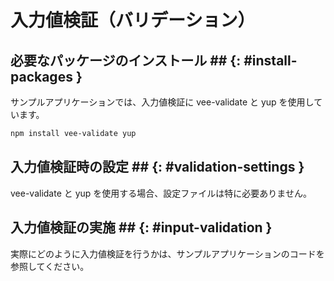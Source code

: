 # 入力値検証（バリデーション）

## 必要なパッケージのインストール ## {: #install-packages }

サンプルアプリケーションでは、入力値検証に vee-validate と yup を使用しています。

```bash
npm install vee-validate yup
```

## 入力値検証時の設定 ## {: #validation-settings }

vee-validate と yup を使用する場合、設定ファイルは特に必要ありません。

## 入力値検証の実施 ## {: #input-validation }

実際にどのように入力値検証を行うかは、サンプルアプリケーションのコードを参照してください。
